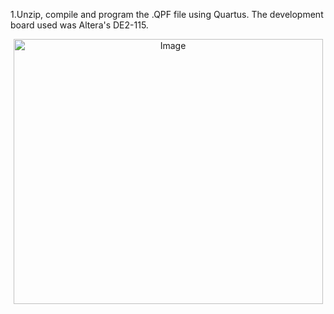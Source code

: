 1.Unzip, compile and program the .QPF file using Quartus. The development board used was Altera's DE2-115.

<p align="center">
  <img width="495" height="424" alt="Image" src="https://github.com/user-attachments/assets/bc790ff6-dced-465d-bc9c-8555d612da40" /><br>
</p>
